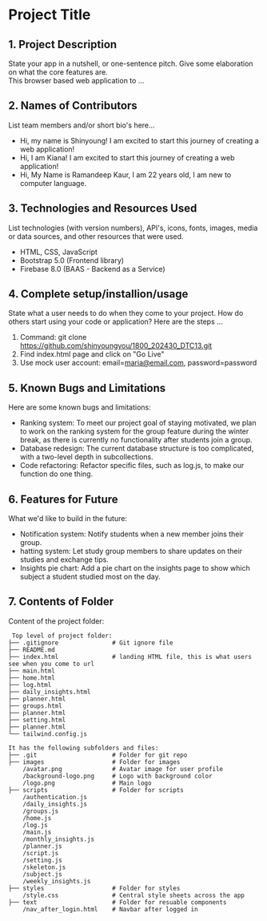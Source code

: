 # Project Title

## 1. Project Description
State your app in a nutshell, or one-sentence pitch. Give some elaboration on what the core features are.  
This browser based web application to ... 

## 2. Names of Contributors
List team members and/or short bio's here... 
* Hi, my name is Shinyoung! I am excited to start this journey of creating a web application!
* Hi, I am Kiana! I am excited to start this journey of creating a web application!
* Hi, My Name is Ramandeep Kaur, I am 22 years old, I am new to computer language.
	
## 3. Technologies and Resources Used
List technologies (with version numbers), API's, icons, fonts, images, media or data sources, and other resources that were used.
* HTML, CSS, JavaScript
* Bootstrap 5.0 (Frontend library)
* Firebase 8.0 (BAAS - Backend as a Service)

## 4. Complete setup/installion/usage
State what a user needs to do when they come to your project.  How do others start using your code or application?
Here are the steps ...
1. Command: git clone https://github.com/shinyoungyou/1800_202430_DTC13.git
2. Find index.html page and click on "Go Live"
3. Use mock user account: email=maria@email.com, password=password

## 5. Known Bugs and Limitations
Here are some known bugs and limitations:
* Ranking system: To meet our project goal of staying motivated, we plan to work on the ranking system for the group feature during the winter break, as there is currently no functionality after students join a group.
* Database redesign: The current database structure is too complicated, with a two-level depth in subcollections.
* Code refactoring: Refactor specific files, such as log.js, to make our function do one thing. 

## 6. Features for Future
What we'd like to build in the future:
* Notification system: Notify students when a new member joins their group.
* hatting system: Let study group members to share updates on their studies and exchange tips.
* Insights pie chart: Add a pie chart on the insights page to show which subject a student studied most on the day.
	
## 7. Contents of Folder
Content of the project folder:

```
 Top level of project folder: 
├── .gitignore               # Git ignore file
├── README.md            
├── index.html               # landing HTML file, this is what users see when you come to url
├── main.html     
├── home.html
├── log.html
├── daily_insights.html
├── planner.html
├── groups.html
├── planner.html
├── setting.html
├── planner.html
└── tailwind.config.js

It has the following subfolders and files:
├── .git                     # Folder for git repo
├── images                   # Folder for images
    /avatar.png              # Avatar image for user profile
    /background-logo.png     # Logo with background color
    /logo.png                # Main logo
├── scripts                  # Folder for scripts
    /authentication.js             
    /daily_insights.js        
    /groups.js          
    /home.js           
    /log.js      
    /main.js   
    /monthly_insights.js
    /planner.js
    /script.js
    /setting.js
    /skeleton.js
    /subject.js
    /weekly_insights.js
├── styles                   # Folder for styles
    /style.css               # Central style sheets across the app
├── text                     # Folder for resuable components
    /nav_after_login.html    # Navbar after logged in



